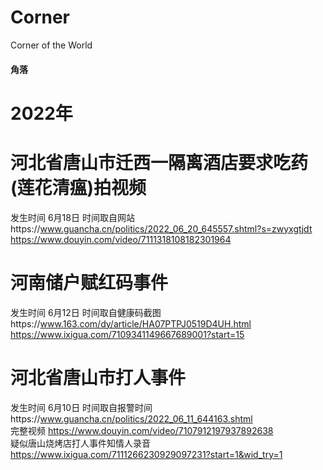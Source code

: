# Corner
Corner of the World
#### 角落


# 2022年

# 河北省唐山市迁西一隔离酒店要求吃药(莲花清瘟)拍视频  
发生时间   6月18日     时间取自网站https://www.guancha.cn/politics/2022_06_20_645557.shtml?s=zwyxgtjdt  
https://www.douyin.com/video/7111318108182301964  

# 河南储户赋红码事件  
发生时间   6月12日     时间取自健康码截图https://www.163.com/dy/article/HA07PTPJ0519D4UH.html  
https://www.ixigua.com/7109341149667689001?start=15  

# 河北省唐山市打人事件  
发生时间    6月10日   时间取自报警时间https://www.guancha.cn/politics/2022_06_11_644163.shtml  
完整视频        https://www.douyin.com/video/7107912197937892638  
疑似唐山烧烤店打人事件知情人录音        https://www.ixigua.com/7111266230929097231?start=1&wid_try=1  
